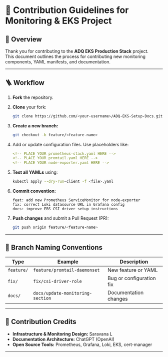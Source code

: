 # 🤝 Contribution Guidelines for Monitoring & EKS Project

## 📘 Overview
Thank you for contributing to the **ADQ EKS Production Stack** project.  
This document outlines the process for contributing new monitoring components, YAML manifests, and documentation.

---

## 🪜 Workflow

1. **Fork** the repository.
2. **Clone** your fork:
   ```bash
   git clone https://github.com/<your-username>/ADQ-EKS-Setup-Docs.git
   ```
3. **Create a new branch:**
   ```bash
   git checkout -b feature/<feature-name>
   ```

4. Add or update configuration files. Use placeholders like:
   ```yaml
   <!-- PLACE YOUR prometheus-stack.yaml HERE -->
   <!-- PLACE YOUR promtail.yaml HERE -->
   <!-- PLACE YOUR node-exporter.yaml HERE -->
   ```

5. **Test all YAMLs** using:
   ```bash
   kubectl apply --dry-run=client -f <file>.yaml
   ```

6. **Commit convention:**
   ```
   feat: add new Prometheus ServiceMonitor for node-exporter
   fix: correct Loki datasource URL in Grafana config
   docs: improve EBS CSI driver setup instructions
   ```

7. **Push changes** and submit a Pull Request (PR):
   ```bash
   git push origin feature/<feature-name>
   ```

---

## 🧩 Branch Naming Conventions

| Type | Example | Description |
|------|----------|-------------|
| `feature/` | `feature/promtail-daemonset` | New feature or YAML |
| `fix/` | `fix/csi-driver-role` | Bug or configuration fix |
| `docs/` | `docs/update-monitoring-section` | Documentation changes |

---

## 🧠 Contribution Credits

- **Infrastructure & Monitoring Design:** Saravana L  
- **Documentation Architecture:** ChatGPT (OpenAI)  
- **Open Source Tools:** Prometheus, Grafana, Loki, EKS, cert-manager  

---
